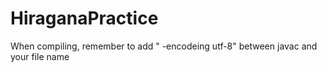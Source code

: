 # HiraganaPractice
When compiling, remember to add " -encodeing utf-8" between javac and your file name
